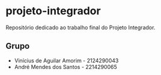 # projeto-integrador
Repositório dedicado ao trabalho final do Projeto Integrador.

## Grupo
* Vinícius de Aguilar Amorim - 2124290043
* André Mendes dos Santos - 2214290065 
